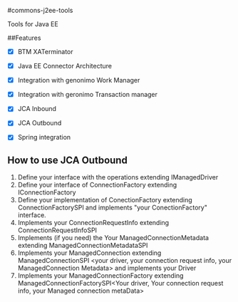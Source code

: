 #commons-j2ee-tools

Tools for Java EE

##Features

- [X] BTM XATerminator
- [X] Java EE Connector Architecture
- [X] Integration with genonimo Work Manager
- [X] Integration with geronimo Transaction manager
- [X] JCA Inbound
- [X] JCA Outbound
- [X] Spring integration 


## How to use JCA Outbound

1. Define your interface with the operations extending IManagedDriver
2. Define your interface of ConnectionFactory extending IConnectionFactory<Your Driver>
3. Define your implementation of ConectionFactory extending ConnectionFactorySPI<Your Driver> and implements "your ConectionFactory" interface.
4. Implements your ConnectionRequestInfo extending ConnectionRequestInfoSPI
5. Implements (if you need) the Your ManagedConnectionMetadata extending ManagedConnectionMetadataSPI
6. Implements your ManagedConnection extending ManagedConnectionSPI <your driver, your connection request info, your ManagedConnection Metadata>
 and implements your Driver
7. Implements your ManagedConnectionFactory extending ManagedConnectionFactorySPI<Your driver, Your connection request info, your Managed connection metaData>
		
